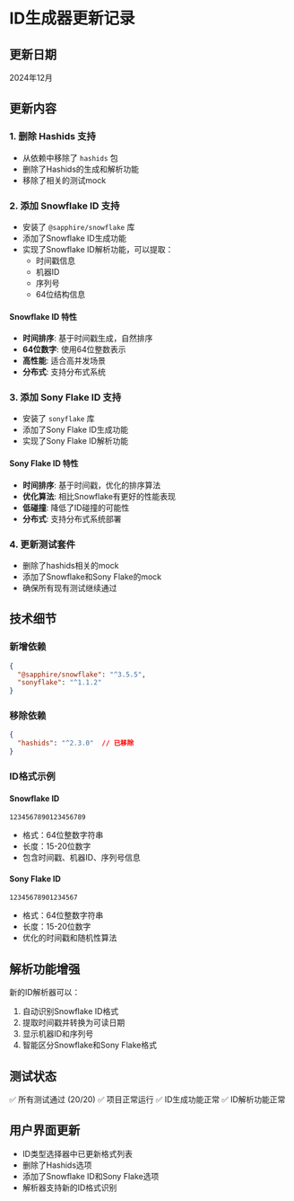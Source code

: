 # ID生成器更新记录

## 更新日期
2024年12月

## 更新内容

### 1. 删除 Hashids 支持
- 从依赖中移除了 `hashids` 包
- 删除了Hashids的生成和解析功能
- 移除了相关的测试mock

### 2. 添加 Snowflake ID 支持
- 安装了 `@sapphire/snowflake` 库
- 添加了Snowflake ID生成功能
- 实现了Snowflake ID解析功能，可以提取：
  - 时间戳信息
  - 机器ID
  - 序列号
  - 64位结构信息

#### Snowflake ID 特性
- **时间排序**: 基于时间戳生成，自然排序
- **64位数字**: 使用64位整数表示
- **高性能**: 适合高并发场景
- **分布式**: 支持分布式系统

### 3. 添加 Sony Flake ID 支持
- 安装了 `sonyflake` 库
- 添加了Sony Flake ID生成功能
- 实现了Sony Flake ID解析功能

#### Sony Flake ID 特性
- **时间排序**: 基于时间戳，优化的排序算法
- **优化算法**: 相比Snowflake有更好的性能表现
- **低碰撞**: 降低了ID碰撞的可能性
- **分布式**: 支持分布式系统部署

### 4. 更新测试套件
- 删除了hashids相关的mock
- 添加了Snowflake和Sony Flake的mock
- 确保所有现有测试继续通过

## 技术细节

### 新增依赖
```json
{
  "@sapphire/snowflake": "^3.5.5",
  "sonyflake": "^1.1.2"
}
```

### 移除依赖
```json
{
  "hashids": "^2.3.0"  // 已移除
}
```

### ID格式示例

#### Snowflake ID
```
1234567890123456789
```
- 格式：64位整数字符串
- 长度：15-20位数字
- 包含时间戳、机器ID、序列号信息

#### Sony Flake ID
```
12345678901234567
```
- 格式：64位整数字符串
- 长度：15-20位数字
- 优化的时间戳和随机性算法

## 解析功能增强

新的ID解析器可以：
1. 自动识别Snowflake ID格式
2. 提取时间戳并转换为可读日期
3. 显示机器ID和序列号
4. 智能区分Snowflake和Sony Flake格式

## 测试状态
✅ 所有测试通过 (20/20)
✅ 项目正常运行
✅ ID生成功能正常
✅ ID解析功能正常

## 用户界面更新
- ID类型选择器中已更新格式列表
- 删除了Hashids选项
- 添加了Snowflake ID和Sony Flake选项
- 解析器支持新的ID格式识别